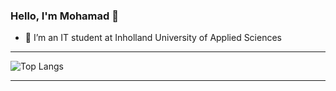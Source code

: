 ### Hello, I'm Mohamad 👋


- 🔭 I’m an IT student at Inholland University of Applied Sciences
<!-- 
- 🌱 I’m currently learning ...
- 👯 I’m looking to collaborate on ...
- 🤔 I’m looking for help with ...
- 💬 Ask me about ...
- 📫 How to reach me: ...
- 😄 Pronouns: ...
- ⚡ Fun fact: ...
 -->
 ----------------------------------------------------------------------
 
 ![Top Langs](https://github-readme-stats.vercel.app/api/top-langs/?username=MhdMokhtar&theme=tokyonight)
 
 ----------------------------------------------------------------------
